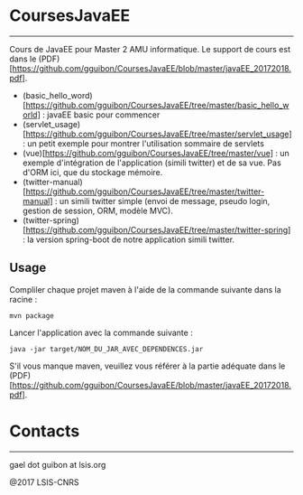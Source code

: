 # CoursesJavaEE
-----

Cours de JavaEE pour Master 2 AMU informatique. Le support de cours est dans le (PDF)[https://github.com/gguibon/CoursesJavaEE/blob/master/javaEE_20172018.pdf].

- (basic_hello_word)[https://github.com/gguibon/CoursesJavaEE/tree/master/basic_hello_world] : javaEE basic pour commencer
- (servlet_usage)[https://github.com/gguibon/CoursesJavaEE/tree/master/servlet_usage] : un petit exemple pour montrer l'utilisation sommaire de servlets
- (vue)[https://github.com/gguibon/CoursesJavaEE/tree/master/vue] : un exemple d'intégration de l'application (simili twitter) et de sa vue. Pas d'ORM ici, que du stockage mémoire.
- (twitter-manual)[https://github.com/gguibon/CoursesJavaEE/tree/master/twitter-manual] : un simili twitter simple (envoi de message, pseudo login, gestion de session, ORM, modèle MVC).
- (twitter-spring)[https://github.com/gguibon/CoursesJavaEE/tree/master/twitter-spring] : la version spring-boot de notre application simili twitter.

## Usage

Compliler chaque projet maven à l'aide de la commande suivante dans la racine :

```mvn package```

Lancer l'application avec la commande suivante :

```java -jar target/NOM_DU_JAR_AVEC_DEPENDENCES.jar```

S'il vous manque maven, veuillez vous référer à la partie adéquate dans le (PDF)[https://github.com/gguibon/CoursesJavaEE/blob/master/javaEE_20172018.pdf].

# Contacts
-----
gael dot guibon at lsis.org

@2017 LSIS-CNRS